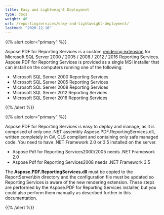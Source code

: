 ```yaml
---
title: Easy and Lightweight Deployment
type: docs
weight: 40
url: /reportingservices/easy-and-lightweight-deployment/
lastmod: "2020-12-16"
---
```


{{% alert color="primary" %}}

Aspose.PDF for Reporting Services is a custom [rendering extension](http://msdn2.microsoft.com/en-us/library/ms154606.aspx) for Microsoft SQL Server 2000 / 2005 / 2008 / 2012 / 2016 Reporting Services. Aspose.PDF for Reporting Services is provided as a single MSI installer that can install on the computers running one of the following:

- Microsoft SQL Server 2000 Reporting Services
- Microsoft SQL Server 2005 Reporting Services
- Microsoft SQL Server 2008 Reporting Services
- Microsoft SQL Server 2012 Reporting Services
- Microsoft SQL Server 2016 Reporting Services

{{% /alert %}}

{{% alert color="primary" %}}

Aspose.PDF for Reporting Services is easy to deploy and manage, as it is comprised of only one .NET assembly Aspose.PDF.ReportingServices.dll, written completely in C#, CLS compliant and containing only safe managed code. You need to have .NET Framework 2.0 or 3.5 installed on the server.

- Aspose Pdf for Reporting Services2000/2005 needs .NET Framework 2.0
- Aspose Pdf for Reporting Services2008 needs .NET Framework 3.5

The **Aspose.PDF.ReportingServices.dll** must be copied to the ReportServer\bin directory and the configuration file must be updated so Reporting Services is aware of the new rendering extension. These steps are performed by the Aspose.PDF for Reporting Services installer, but you could also perform them manually as described further in this documentation.

{{% /alert %}}
